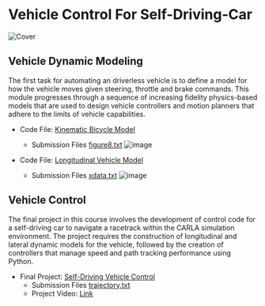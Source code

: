 # Vehicle Control For Self-Driving-Car

![Cover](./media/cover.gif)

## Vehicle Dynamic Modeling

The first task for automating an driverless vehicle is to define a model for how the vehicle moves given steering, throttle and brake commands. This module progresses through a sequence of increasing fidelity physics-based models that are used to design vehicle controllers and motion planners that adhere to the limits of vehicle capabilities.

- Code File: [Kinematic Bicycle Model](./Part1/Kinematic_Bicycle_Model.ipynb)
  - Submission Files [figure8.txt](./Part1/figure8.txt)
    ![image](https://github.com/vipinrai8/Self-Driving-Car-Specialization/blob/main/Vehicle_Control/media/Picture2.png)

- Code File: [Longitudinal Vehicle Model](./Part1/Longitudinal_Vehicle_Model.ipynb)
  - Submission Files [xdata.txt](./Part1/xdata.txt)
    ![image](https://github.com/vipinrai8/Self-Driving-Car-Specialization/blob/main/Longitudinal_vechile%20_control.png)

## Vehicle Control

The final project in this course involves the development of control code for a self-driving car to navigate a racetrack within the CARLA simulation environment. The project requires the construction of longitudinal and lateral dynamic models for the vehicle, followed by the creation of controllers that manage speed and path tracking performance using Python.

- Final Project: [Self-Driving Vehicle Control](./Part2/final_project)
  - Submission Files [trajectory.txt](./Part2/trajectory.txt)
  - Project Video: [Link](./media/video.mp4)


